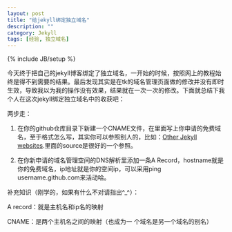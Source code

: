 ```yaml
---
layout: post
title: "给jekyll绑定独立域名"
description: ""
category: Jekyll
tags: [经验, 独立域名]
---
```

{% include JB/setup %}

今天终于把自己的jekyll博客绑定了独立域名，一开始的时候，按照网上的教程始终是得不到需要的结果。最后发现其实是在tk的域名管理页面做的修改并没有即时生效，导致我以为我的操作没有效果，结果就在一次一次的修改。下面就总结下我个人在这次jekyll绑定独立域名中的收获吧：

两步走：

1. 在你的github仓库目录下新建一个CNAME文件，在里面写上你申请的免费域名，至于格式怎么写，其实你可以参照别人的，比如：[Other Jekyll websites](https://github.com/mojombo/jekyll/wiki/Sites).里面的source是很好的一个参照。

2. 在你新申请的域名管理空间的DNS解析里添加一条A Record，hostname就是你的免费域名，ip地址就是你的空间ip，可以采用ping username.github.com来活动哈。

补充知识（刚学的，如果有什么不对请指出^_^）：

A record：就是主机名和ip名的映射

CNAME：是两个主机名之间的映射（也成为一
个域名是另一个域名的别名）